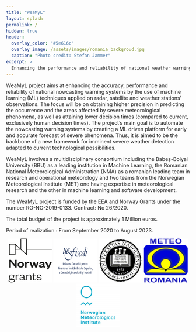 ```yaml
---
title: "WeaMyL"
layout: splash
permalink: /
hidden: true
header:
  overlay_color: "#5e616c"
  overlay_image: /assets/images/romania_backgroud.jpg
  caption: "Photo credit: Stefan Jammer"
excerpt: >
  Enhancing the performance and reliability of national weather warning systems by use of deep learning techniques applied on radar, satellite and ground meteorological observations
---
```


WeaMyL project aims at enhancing the accuracy, performance and reliability of national nowcasting warning systems by the use of machine learning (ML) techniques applied on radar, satellite and weather stations’ observations. The focus will be on obtaining higher precision in predicting the occurrence and the areas affected by severe meteorological phenomena, as well as attaining lower decision times (compared to current, exclusively human decision times). The project’s main goal is to automate the nowcasting warning systems by creating a ML driven platform for early and accurate forecast of severe phenomena. Thus, it is aimed to be the backbone of a new framework for imminent severe weather detection adapted to current technological possibilities.

WeaMyL involves a multidisciplinary consortium including the Babeș-Bolyai University (BBU) as a leading institution in Machine Learning, the Romanian National Meteorological Administration (NMA) as a romanian leading team in research and operational meteorology and two teams from the Norwegian Meteorological Institute (MET) one having expertise in meteorological research and the other in machine learning and software development.

The WeaMyL project is funded by the EEA and Norway Grants under the number RO-NO-2019-0133. Contract: No 26/2020.

The total budget of the project is approximately 1 Million euros.

Period of realization : From September 2020 to August 2023.

<p align="center">
<img src="assets/images/Norway_grants.png" width="120" height="120"/>
<img src="assets/images/uefiscdi-logo-full-RO.png" width="120" height="120"/>
<img src="assets/images/ubb.png" width="120" height="120"/>
<img src="assets/images/anm.png" width="120" height="120"/>
<img src="assets/images/met.png" width="120" height="120"/>
</p>
